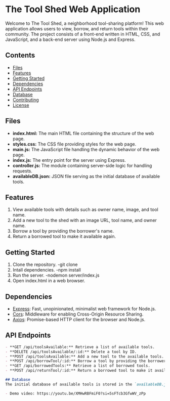 # The Tool Shed Web Application

Welcome to The Tool Shed, a neighborhood tool-sharing platform! This web application allows users to view, borrow, and return tools within their community. The project consists of a front-end written in HTML, CSS, and JavaScript, and a back-end server using Node.js and Express.

## Contents

- [Files](#files)
- [Features](#features)
- [Getting Started](#getting-started)
- [Dependencies](#dependencies)
- [API Endpoints](#api-endpoints)
- [Database](#database)
- [Contributing](#contributing)
- [License](#license)

## Files

- **index.html:** The main HTML file containing the structure of the web page.
- **styles.css:** The CSS file providing styles for the web page.
- **main.js:** The JavaScript file handling the dynamic behavior of the web page.
- **index.js:** The entry point for the server using Express.
- **controller.js:** The module containing server-side logic for handling requests.
- **availableDB.json:** JSON file serving as the initial database of available tools.

## Features

1. View available tools with details such as owner name, image, and tool name.
2. Add a new tool to the shed with an image URL, tool name, and owner name.
3. Borrow a tool by providing the borrower's name.
4. Return a borrowed tool to make it available again.

## Getting Started
1. Clone the repository.
-git clone <repository-url>
2. Intall dependencies.
-npm install
3. Run the server.
-nodemon server/index.js
4. Open index.html in a web browser.

## Dependencies

- [Express](https://expressjs.com/): Fast, unopinionated, minimalist web framework for Node.js.
- [Cors](https://www.npmjs.com/package/cors): Middleware for enabling Cross-Origin Resource Sharing.
- [Axios](https://axios-http.com/): Promise-based HTTP client for the browser and Node.js.

## API Endpoints

```markdown
- **GET /api/toolsAvailable:** Retrieve a list of available tools.
- **DELETE /api/toolsAvailable/:id:** Delete a tool by ID.
- **POST /api/toolsAvailable:** Add a new tool to the available tools.
- **POST /api/borrowTool/:id:** Borrow a tool by providing the borrower's name.
- **GET /api/borrowedTools:** Retrieve a list of borrowed tools.
- **POST /api/returnTool/:id:** Return a borrowed tool to make it available again.

## Database
The initial database of available tools is stored in the `availableDB.json` file. The server reads from and modifies this file to manage tools.

- Demo video: https://youtu.be/XMHwRBFmiF0?si=5sFTcb3GfwWV_zPp
